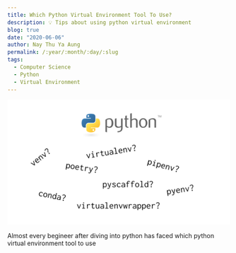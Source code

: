 ```yaml
---
title: Which Python Virtual Environment Tool To Use?
description: 💡 Tips about using python virtual environment
blog: true
date: "2020-06-06"
author: Nay Thu Ya Aung
permalink: /:year/:month/:day/:slug
tags:
  - Computer Science
  - Python
  - Virtual Environment
---
```


![venvs img](./venvs.svg)

Almost every begineer after diving into python has faced which python virtual environment tool to use 
